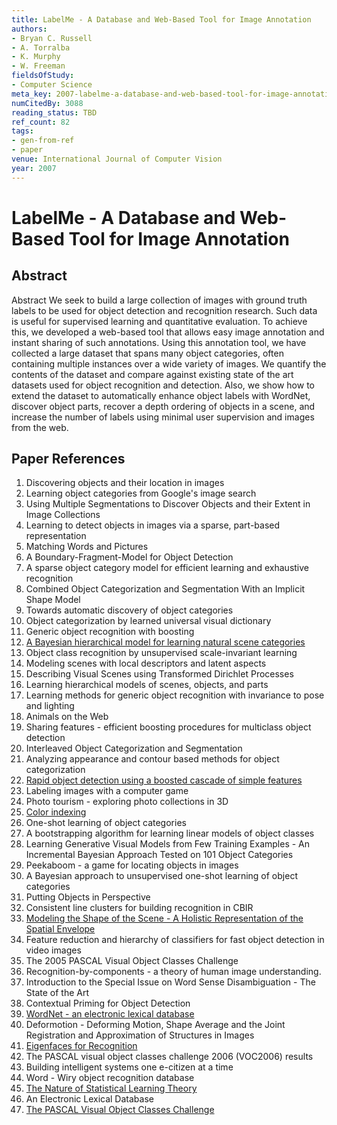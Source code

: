 ```yaml
---
title: LabelMe - A Database and Web-Based Tool for Image Annotation
authors:
- Bryan C. Russell
- A. Torralba
- K. Murphy
- W. Freeman
fieldsOfStudy:
- Computer Science
meta_key: 2007-labelme-a-database-and-web-based-tool-for-image-annotation
numCitedBy: 3088
reading_status: TBD
ref_count: 82
tags:
- gen-from-ref
- paper
venue: International Journal of Computer Vision
year: 2007
---
```


# LabelMe - A Database and Web-Based Tool for Image Annotation

## Abstract

Abstract
We seek to build a large collection of images with ground truth labels to be used for object detection and recognition research. Such data is useful for supervised learning and quantitative evaluation. To achieve this, we developed a web-based tool that allows easy image annotation and instant sharing of such annotations. Using this annotation tool, we have collected a large dataset that spans many object categories, often containing multiple instances over a wide variety of images. We quantify the contents of the dataset and compare against existing state of the art datasets used for object recognition and detection. Also, we show how to extend the dataset to automatically enhance object labels with WordNet, discover object parts, recover a depth ordering of objects in a scene, and increase the number of labels using minimal user supervision and images from the web.

## Paper References

1. Discovering objects and their location in images
2. Learning object categories from Google's image search
3. Using Multiple Segmentations to Discover Objects and their Extent in Image Collections
4. Learning to detect objects in images via a sparse, part-based representation
5. Matching Words and Pictures
6. A Boundary-Fragment-Model for Object Detection
7. A sparse object category model for efficient learning and exhaustive recognition
8. Combined Object Categorization and Segmentation With an Implicit Shape Model
9. Towards automatic discovery of object categories
10. Object categorization by learned universal visual dictionary
11. Generic object recognition with boosting
12. [A Bayesian hierarchical model for learning natural scene categories](2005-a-bayesian-hierarchical-model-for-learning-natural-scene-categories)
13. Object class recognition by unsupervised scale-invariant learning
14. Modeling scenes with local descriptors and latent aspects
15. Describing Visual Scenes using Transformed Dirichlet Processes
16. Learning hierarchical models of scenes, objects, and parts
17. Learning methods for generic object recognition with invariance to pose and lighting
18. Animals on the Web
19. Sharing features - efficient boosting procedures for multiclass object detection
20. Interleaved Object Categorization and Segmentation
21. Analyzing appearance and contour based methods for object categorization
22. [Rapid object detection using a boosted cascade of simple features](2001-rapid-object-detection-using-a-boosted-cascade-of-simple-features)
23. Labeling images with a computer game
24. Photo tourism - exploring photo collections in 3D
25. [Color indexing](2004-color-indexing)
26. One-shot learning of object categories
27. A bootstrapping algorithm for learning linear models of object classes
28. Learning Generative Visual Models from Few Training Examples - An Incremental Bayesian Approach Tested on 101 Object Categories
29. Peekaboom - a game for locating objects in images
30. A Bayesian approach to unsupervised one-shot learning of object categories
31. Putting Objects in Perspective
32. Consistent line clusters for building recognition in CBIR
33. [Modeling the Shape of the Scene - A Holistic Representation of the Spatial Envelope](2004-modeling-the-shape-of-the-scene-a-holistic-representation-of-the-spatial-envelope)
34. Feature reduction and hierarchy of classifiers for fast object detection in video images
35. The 2005 PASCAL Visual Object Classes Challenge
36. Recognition-by-components - a theory of human image understanding.
37. Introduction to the Special Issue on Word Sense Disambiguation - The State of the Art
38. Contextual Priming for Object Detection
39. [WordNet - an electronic lexical database](2000-wordnet-an-electronic-lexical-database)
40. Deformotion - Deforming Motion, Shape Average and the Joint Registration and Approximation of Structures in Images
41. [Eigenfaces for Recognition](1991-eigenfaces-for-recognition)
42. The PASCAL visual object classes challenge 2006 (VOC2006) results
43. Building intelligent systems one e-citizen at a time
44. Word - Wiry object recognition database
45. [The Nature of Statistical Learning Theory](2000-the-nature-of-statistical-learning-theory)
46. An Electronic Lexical Database
47. [The PASCAL Visual Object Classes Challenge](2006-the-pascal-visual-object-classes-challenge)
